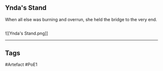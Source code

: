 ## Ynda's Stand
When all else was burning and overrun,
she held the bridge to the very end.
##
![[Ynda's Stand.png]]

---
## Tags
#Artefact
#PoE1